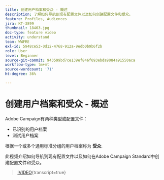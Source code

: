 ```yaml
---
title: 创建用户档案和受众 - 概述
description: 了解如何导航到现有配置文件以及如何创建配置文件和受众。
feature: Profiles, Audiences
jira: KT-3899
thumbnail: 18463.jpg
doc-type: feature video
activity: understand
team: WWFRE
exl-id: 5948ce53-0d12-4768-912a-9edb0b9b6f2b
role: User
level: Beginner
source-git-commit: 943599bd7ce139ef846f093ebda9084a91550aca
workflow-type: tm+mt
source-wordcount: '71'
ht-degree: 36%

---
```


# 创建用户档案和受众 - 概述

Adobe Campaign有两种类型或配置文件：

* 已识别的用户档案
* 测试用户档案

根据一个或多个通用标准分组的用户档案称为 **受众**.

此视频介绍如何导航到现有配置文件以及如何在Adobe Campaign Standard中创建配置文件和受众。

>[!VIDEO](https://video.tv.adobe.com/v/18463/?learn=on){transcript=true}
